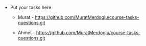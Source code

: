 - Put your tasks here

  - Murat - https://github.com/MuratMerdoglu/course-tasks-questions.git

  - Ahmet - https://github.com/MuratMerdoglu/course-tasks-questions.git
